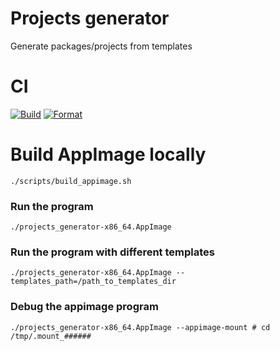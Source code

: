 # Projects generator
Generate packages/projects from templates

# CI
[![Build](https://github.com/JafarAbdi/projects_generator/actions/workflows/build_cmake.yml/badge.svg)](https://github.com/JafarAbdi/projects_generator/actions/workflows/build_cmake.yml)
[![Format](https://github.com/JafarAbdi/projects_generator/actions/workflows/format.yml/badge.svg)](https://github.com/JafarAbdi/projects_generator/actions/workflows/format.yml)

# Build AppImage locally

```
./scripts/build_appimage.sh
```

### Run the program
```
./projects_generator-x86_64.AppImage
```

### Run the program with different templates
```
./projects_generator-x86_64.AppImage --templates_path=/path_to_templates_dir
```

### Debug the appimage program
```
./projects_generator-x86_64.AppImage --appimage-mount # cd /tmp/.mount_######
```
